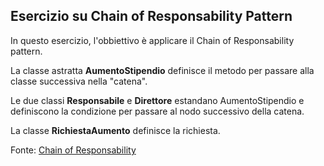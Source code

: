 ## Esercizio su Chain of Responsability Pattern

In questo esercizio, l'obbiettivo è applicare il Chain of Responsability pattern.

La classe astratta **AumentoStipendio** definisce il metodo per passare alla classe successiva nella "catena".

Le due classi **Responsabile** e **Direttore** estandano AumentoStipendio e definiscono la condizione per passare al nodo successivo 
della catena.

La classe **RichiestaAumento** definisce la richiesta.

Fonte: [Chain of Responsability](https://refactoring.guru/design-patterns/chain-of-responsibility)
